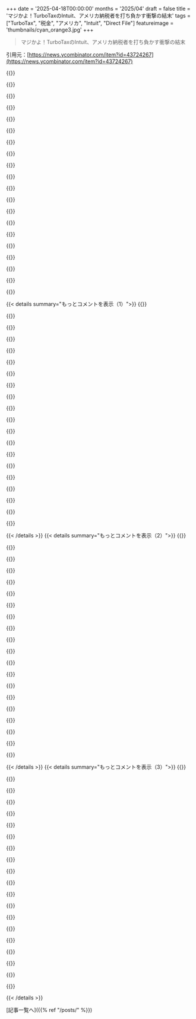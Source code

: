 +++
date = '2025-04-18T00:00:00'
months = '2025/04'
draft = false
title = 'マジかよ！TurboTaxのIntuit、アメリカ納税者を打ち負かす衝撃の結末'
tags = ["TurboTax", "税金", "アメリカ", "Intuit", "Direct File"]
featureimage = 'thumbnails/cyan_orange3.jpg'
+++

> マジかよ！TurboTaxのIntuit、アメリカ納税者を打ち負かす衝撃の結末

引用元：[https://news.ycombinator.com/item?id=43724267](https://news.ycombinator.com/item?id=43724267)

{{<matomeQuote body="オレゴン州が独自のTurboTax対抗ソフトを作ってて、これがマジ最高なんだわ。年々良くなってるし。Direct Fileもマジ期待してたんだけどなー。（今年は税理士に頼んだから使えなかったけど。）来年はまた自分で申告するしかないか。DOGEの頭いいヤツら、マジで無駄なことさせやがって、サンキューな。" userName="beej71" createdAt="2025-04-18T03:40:16" color="">}}

{{<matomeQuote body="アメリカに必要なのはTurboTaxの競合じゃない（たくさんあるけど、俺が働いてた会社もアメリカ市場で苦戦してたし）。必要なのは改革だろ。TurboTaxなんていらないんだよ。" userName="mvdtnz" createdAt="2025-04-18T05:00:45" color="#785bff">}}

{{<matomeQuote body="TurboTaxがいらないってのはマジ同意。税法を単純化してそうするってんなら、それはそれでいいと思う。でも、それまでは、余計な手数料を払って業者に頼らずに、無料で効率的なIRSへの直接申告方法が必要だろ。" userName="beej71" createdAt="2025-04-18T18:37:44" color="#ff33a1">}}

{{<matomeQuote body="その改革はもっと根本的であるべき。この記事に書いてあるのは、アメリカの民主主義の基盤を蝕む、とんでもない規模の汚職の話だ。" userName="fractallyte" createdAt="2025-04-18T12:56:23" color="#38d3d3">}}

{{<matomeQuote body="完璧は良いものの敵ってやつだな。" userName="sanderjd" createdAt="2025-04-18T05:10:41" color="">}}

{{<matomeQuote body="税金を申告できるってことは、本来は公共の利益になること。民間企業にとっては、税法を複雑にして、介入できる課題を増やすことがメリットになる。<br>政府のインセンティブは、ユーザーを区別せずに、簡単、安価、大規模に完了させること。<br>しかも、世界中でどうやってるかなんてわかってる。アメリカの有権者が税金の申告を嫌いになるように、わざと苦痛に満ちたものにしてるってことすら知ってる。" userName="intended" createdAt="2025-04-18T08:01:11" color="#785bff">}}

{{<matomeQuote body="たぶん、私の言いたいことを誤解してる。Direct File（これは良いこと）を放棄して、システムに必要なのは改革だっていうのは、良い解決策の敵に「完璧」をさせてるってこと。<br>これらは両立しないわけじゃない。税法を単純化するのは良いことだと思う。でも、Direct Fileがない世界でも、ある世界でも、税法が単純化される可能性は変わらないと思う。" userName="sanderjd" createdAt="2025-04-18T13:34:24" color="">}}

{{<matomeQuote body="全部金儲けしなきゃいけない民間企業だろ。システムを単純化するのがより完璧だからって、良い無料の公共システムを拒否するのは、マジで完璧が良き敵になるってやつ。" userName="sanderjd" createdAt="2025-04-18T13:30:35" color="#ff33a1">}}

{{<matomeQuote body="GPの言ってることを誤解してた。「より多くの商業的競争を必要としていない」じゃなくて、「公的資金による（政府サービス）競争を必要としていない」ってことだと理解した。同意する。" userName="xboxnolifes" createdAt="2025-04-21T21:59:27" color="">}}

{{<matomeQuote body="マサチューセッツもオンラインで申告できるマジで良い感じのウェブサイトがあるよ（残念ながら州税だけだけど）。" userName="adgjlsfhk1" createdAt="2025-04-18T04:06:10" color="">}}

{{<matomeQuote body="このスレ見て初めて知ったんだけど、イリノイ州もマジで良い感じの州税申告ウェブサイトがあるみたい。しかもFederal Returnの情報インポートできるとか最高じゃん！<br>https://tax.illinois.gov/programs/mytax/il-1040.html" userName="mandeepj" createdAt="2025-04-18T05:10:15" color="#ff33a1">}}

{{<matomeQuote body="https://ftb.ca.gov<br>ググればすぐ出てくるけどね。ちょっと言いたいのは、なんでDNSの階層構造をちゃんと使ってるのって政府だけなの？" userName="somat" createdAt="2025-04-18T05:06:16" color="">}}

{{<matomeQuote body="政府全部ってわけでもないよ。郡とか部署によってはめちゃくちゃなドメイン使ってて、フィッシング詐欺かよって思うことあるし。" userName="tn1" createdAt="2025-04-18T09:23:54" color="">}}

{{<matomeQuote body="別に階層構造いらないと思うけど。ドメインは本物かどうか確認できれば十分じゃん。Wikipediaの言語とかモバイル表示でドメインが細かく分かれてる必要ないでしょ。" userName="emchammer" createdAt="2025-04-18T15:59:14" color="">}}

{{<matomeQuote body="＞なんで政府だけDNSの階層構造をちゃんと使ってるのかって？<br>“検索エンジンのランキング対策だよ。”" userName="csa" createdAt="2025-04-18T05:22:55" color="#785bff">}}

{{<matomeQuote body="Free Tax USA使ってみな。Federalは無料だし。州税申告が必要でも15ドルだよ。もう何年も使ってるけどマジで良い感じ。何年かTurbo Tax（実際にはお金払わないで）とFree Tax USA両方で税金計算してみたけど、いつも同じ数字になったよ。" userName="irrational" createdAt="2025-04-18T04:03:58" color="#ff5733">}}

{{<matomeQuote body="FreeTaxUSAの方がTurboTaxよりずっとインターフェースが良いと思う。無駄にフェイクロード画面で待たせたり（計算なんて一瞬で終わるのに）、アップセルが少なくて全体的に使いやすいし、一番良いのは、書類との対応関係がマジでわかりやすいこと。<br>TurboTaxは税務書類を怖がらせようとしてるから、何をしてて何にサインしてるのかマジで見えにくくしてる。FreeTaxUSAは、すべてのステップで書類を見て理解することを勧めてる。FreeTaxUSAを数年使ってたら、手書きでも税金申告できる気がしてきた。FreeTaxUSAのインターフェースは税務書類の改善になってるけど、TurboTaxは全然そんなことない。税法の理解度も上がったし、提出するすべての行を理解してるから、TurboTax使ってた時より安心して税金を申告できる。" userName="lolinder" createdAt="2025-04-18T04:48:20" color="#ff5c5c">}}

{{<matomeQuote body="なるほどねー。今まで手書き（Free Fillable Forms）でやってたんだよね。TurboTaxってマジで不透明で怪しいから嫌いでさ。来年はこれ試してみるわ。" userName="spencerflem" createdAt="2025-04-18T05:09:24" color="">}}

{{<matomeQuote body="Free Tax USAの方がTurbo Taxより好きだな。数年前に乗り換えてから後悔してないもん。ここ2年、質問に答えてもらうためにチャットサポートに8ドル払ったんだけど、毎回8ドル以上のお得な情報もらえたし。めっちゃ知識豊富で、具体的なアドバイスとか答えをくれるんだよね。" userName="jmathai" createdAt="2025-04-18T04:08:24" color="#ff5c5c">}}

{{<matomeQuote body="まじそれな。Free Tax USA、もう何年も使ってるわ。1時間もかからずに終わるし。Intuitには絶対にお金もビジネスもデータも渡したくない。" userName="kristopolous" createdAt="2025-04-18T04:05:35" color="#38d3d3">}}

{{< details summary="もっとコメントを表示（1）">}}
{{<matomeQuote body="誰かCredit Karmaの代わりになるサービス知らない？前はめっちゃ気に入ってたんだけど、最近Intuitに買収されちゃったんだよね。ウェブからログインしようとしたら、アプリにリダイレクトされちゃったし。" userName="accrual" createdAt="2025-04-18T04:55:03" color="">}}

{{<matomeQuote body="Monarchマジおすすめ。銀行口座とか証券口座とかクレジットカードとか、全部まとめて管理できるサービスなんだよね。一番の魅力は、お金の出し入れが全体的に見れること。複数のクレジットカードとか銀行口座使ってる人にはマジで便利だし、大人として責任ある行動取るためには*必須*の情報だと思うわ。<br>予算管理とか投資トラッキングの機能もあるけど、必要なければ使わなくてもOK。ただお金の流れとか資産状況を見たいだけなら、それだけ見れるし。ファイナンシャルアドバイザーに見せたら、めっちゃ感動してアドバイザー向けのサービス契約してた（https://www.monarchmoney.com/for-professionals）。だから今はもう自分でサブスク払わなくてよくなった！<br>みんなMonarchみたいなツール使って、自分の経済状況を把握すべきだと思うわ。紹介リンクから登録すると15ドル割引になるよ（俺はファイナンシャルアドバイザーが払ってくれてるから何ももらえないけどね）。https://www.monarchmoney.com/referral/b3q5nmkw2r" userName="masnick" createdAt="2025-04-18T09:17:45" color="#785bff">}}

{{<matomeQuote body="SoFiでも似たようなことできるよ。<br>https://www.sofi.com/financial-insights/<br>結構使える。いつも使ってるわ。<br>なんか宣伝みたいに聞こえるかもだけど、もしサインアップしたいなら、紹介ボーナスがあるから、このリンクから登録すると25ドルもらえるよ。<br>https://www.sofi.com/invite/money?gcp=b3f052b0-5031-473e-a90...<br>なんかスパムみたいでごめんねー。今までこんなことしたことないんだけど。<br>マジでSoFi好きなんだ。" userName="kristopolous" createdAt="2025-04-18T05:20:16" color="#ff5c5c">}}

{{<matomeQuote body="税金申告のサービスのことなら、Credit Karma Taxesは数年前にBlock（Cash App）に買収されて、今はCash App Taxesって名前だよ。ここ数年使ってたんだけど、今年は投資口座を変えたり、いつもより取引が多くて、ちょっと面倒だったんだよね。今年はFreeTaxUSAに切り替えたら、めっちゃ使いやすかったから、来年からはCash App TaxesじゃなくてFreeTaxUSAを使うつもり。" userName="talim" createdAt="2025-04-18T05:15:47" color="#ff5c5c">}}

{{<matomeQuote body="FreeTaxUSA使った後にIntuitにお金払ってたのがマジで無駄だったわ。インポートはもしかしたらイマイチかもだけど、全体的にTurboTaxより直感的だった。" userName="jolt42" createdAt="2025-04-18T04:09:16" color="#ff33a1">}}

{{<matomeQuote body="Free Tax USAにもう一票。無料のファイルサービスがなくなっちゃったのはマジでムカつくけど、Free Tax USAの人たちは、良いソフトウェアと良いインターフェースを作ることに情熱を注いでるように見えるから、州の申告にお金を払ってもいいかなって思える。州のウェブサイトにコピペするだけでも十分簡単なんだけどね。" userName="el_benhameen" createdAt="2025-04-18T04:54:29" color="#38d3d3">}}

{{<matomeQuote body="Open Tax Solverもあるよ（https://opentaxsolver.sourceforge.net/）。2003年からあるんだって。" userName="abawany" createdAt="2025-04-18T08:00:24" color="">}}

{{<matomeQuote body="マジでそれな。ここ数年使ってるけど、普通の税金ならマジで簡単だよ（Scheduleとかになってくるとヤバいかも。会計士雇うべきだったかな）。<br>昔は「政府は『数字当てゲーム』やめて、オレがいくら払うべきか教えろよ」って思ってたけど、こういうネットの税金アプリが出てきて、その必要なくなったかも。しかも競争相手もいるから、他のアプリの結果もチェックできるし。" userName="FeloniousHam" createdAt="2025-04-18T12:34:08" color="#785bff">}}

{{<matomeQuote body="数年前から聞いてはいたんだけど、試したことなかったんだよね。もし賃貸収入とか、海外の銀行口座とか、そういう複雑なケースでも対応できるのかな？" userName="aorth" createdAt="2025-04-18T11:21:01" color="">}}

{{<matomeQuote body="Free Tax USAに一票。毎年改善されてるのもポイント高い。去年、息子が2つの州で申告しなきゃいけなかったんだけど、プロセスの流れがちょっと変で（2つ目の州の仮の申告書を作ってから、最初の州のフォームに戻る必要があった）。今年は修正されてて、めっちゃ良かった。" userName="jimmydddd" createdAt="2025-04-18T15:57:44" color="#45d325">}}

{{<matomeQuote body="できるよ。TurboTaxみたいに、コスト・ベース調整もできる。" userName="dannygarcia" createdAt="2025-04-18T04:49:26" color="#ff5733">}}

{{<matomeQuote body="うん！ESPPもね。" userName="Gunnerhead" createdAt="2025-04-18T04:49:29" color="#785bff">}}

{{<matomeQuote body="Mr. Bessent（財務長官）は、承認公聴会でDirectFileを保護するかどうか繰り返し聞かれて、「はい」って言ってたよ(笑)<br><br>会話の一部。<br>＞政府説明責任局（GAO）の、Direct Fileパイロットは成功し、拡大すべきであるという報告書に同意しますか？<br>＞回答：公聴会で述べたように、今シーズンは、納税者の混乱を防ぐためにDirect Fileが稼働することを約束します。承認されれば、プログラムについて相談し、より深く理解し、納税者の最善の利益になるかどうかを評価します。<br><br>＞https://www.finance.senate.gov/imo/media/doc/responses_to_qu...の36ページより<br><br>拡大しないって評価したんだね…" userName="mandeepj" createdAt="2025-04-18T04:56:42" color="">}}

{{<matomeQuote body="それ「Yes」じゃないよ。かなり明確な「No」だよ。政治家の言葉に慣れてないね。" userName="lolinder" createdAt="2025-04-18T04:59:35" color="#ff5733">}}

{{<matomeQuote body="その通り！彼の“政治家”言葉では、今シーズンだけって言ってるね。" userName="mandeepj" createdAt="2025-04-18T05:04:01" color="">}}

{{<matomeQuote body="それってどこが”政治家”っぽい言い方なの？話し手ははっきり言ってて直接的じゃん。" userName="mmooss" createdAt="2025-04-18T05:14:31" color="">}}

{{<matomeQuote body="＞プログラムをよく調べて理解して、納税者の利益になるか評価するってさ。<br>今回の税金のシーズンについては直接的だったけど、それって古典的な政治家の「速攻で潰す」って意味に見えるんだけど。" userName="wnevets" createdAt="2025-04-18T12:14:40" color="">}}

{{<matomeQuote body="なるほどね、確かにそうだ。前の部分にしか注目してなかったわ。" userName="mmooss" createdAt="2025-04-18T16:56:20" color="">}}

{{<matomeQuote body="FreeTaxUSA、今年はカリフォルニア州で20ドルくらいしかかからなかったよ。アップセルもほとんどなかったし、マジでおすすめ！" userName="stevenpetryk" createdAt="2025-04-18T02:47:07" color="#38d3d3">}}

{{<matomeQuote body="FreeTaxUSAのおかげで税金についてより深く理解できたよ。TurboTaxが自動で計算してた部分も、FreeTaxUSAは控除額が上限に達してることを教えてくれて、行動を変えるきっかけになった。" userName="haberman" createdAt="2025-04-18T03:25:06" color="#ff33a1">}}


{{< /details >}}
{{< details summary="もっとコメントを表示（2）">}}
{{<matomeQuote body="FreeTaxUSAを運営してるTaxHawkは、”事業の移行”（倒産、合併など）の際に情報を売る可能性があるって知ってた？<br>＞https://www.freetaxusa.com/privacy　より<br>＞事業の移行<br>＞TaxHawkが事業の移行を検討または実施する場合、継続企業として、または破産、清算、もしくは類似の手続きの一環として、合併、別の会社による買収、または資産の一部を売却する場合など、ユーザーの個人情報は、ほとんどの場合、譲渡される資産の一部となります。ユーザーには、電子メールおよび／またはFreeTaxUSA.comのウェブサイト上の目立つ通知を通じて、個人情報の所有権または管理の変更の30日前までに通知されます。" userName="jasonriddle" createdAt="2025-04-18T03:41:31" color="#38d3d3">}}

{{<matomeQuote body="それって、どの会社にも当てはまる免責事項みたいじゃない？" userName="remram" createdAt="2025-04-18T03:44:07" color="">}}

{{<matomeQuote body="他の会社と違って、この会社は一番大切な税金情報を持ってるんだよね。気にならない人もいるだろうけど、嫌な人もいるかも。" userName="jasonriddle" createdAt="2025-04-18T03:47:21" color="#ff5c5c">}}

{{<matomeQuote body="Intuitだって同じことするんじゃないの？" userName="irrational" createdAt="2025-04-18T04:05:32" color="">}}

{{<matomeQuote body="そうだね、でもIRSはそうしないだろうね。それがdirect file programがあるメリットの一つだよ。" userName="const_cast" createdAt="2025-04-18T20:11:34" color="">}}

{{<matomeQuote body="法律家じゃないけど、僕の理解ではそれは違うと思うな。EULAは、企業の活動があっても取り消せないプライバシー権が存在するように書けるんだ。23 & meが今まさにそんな感じのことを経験してるんじゃないかな。" userName="dgrin91" createdAt="2025-04-18T04:11:34" color="#38d3d3">}}

{{<matomeQuote body="彼らの公開書簡から引用するね。<br>＞23andMeの買い手は、顧客データの取り扱いに関して適用される法律を遵守する必要がある。<br>https://blog.23andme.com/articles/open-letter<br>つまり、買い手は同じ条件に拘束されるけど、彼らは間違いなくデータを入手する（私たちが議論しているFreeTaxUSAの条件にあるように”譲渡される資産の一部となる”）。他に何か参考になるもの知ってる？" userName="remram" createdAt="2025-04-18T22:51:44" color="">}}

{{<matomeQuote body="僕が使ってるプライバシー保護アプリの中には、取り消し不能なEULAがあるものもあると確信してるよ。でも、大手企業のものを見たことはないな。" userName="darthwalsh" createdAt="2025-04-18T14:14:17" color="">}}

{{<matomeQuote body="実はCashApp taxesにはかなり感銘を受けたんだ。うまく機能してるみたいだったし、州税と連邦税をちゃんと処理してくれた。もちろん、僕の税金はそれほど複雑じゃないと思うけど、多くのユーザーに匹敵すると思う。<br>CashApp taxesは無料で、アップセルは一切なかった。彼らがこの情報から何を引き出しているのかわからないし、もし知ったら気が滅入るかもしれないけど、少なくとも無料で使いやすい。" userName="tombert" createdAt="2025-04-18T03:23:28" color="#45d325">}}

{{<matomeQuote body="Cash appが一番だね。唯一の問題は、年の途中で州が変わった場合の所得税で、これは手書きで記入する必要があることかな。<br>夫婦別居とか、単一の申告書での何かとかについて学ぶ機会があったよ。もちろん、僕らの税制は、バグの上にバグ修正を重ねたようなものだからね。" userName="mcny" createdAt="2025-04-18T04:24:47" color="">}}

{{<matomeQuote body="FreeTaxUSAにもう1票。今年で2年目の利用だけど、素晴らしい仕事をしてくれていると思う。もっと”手作業”が多いけど、強い価値を提供していると思うよ。" userName="j_bum" createdAt="2025-04-18T02:58:39" color="#ff33a1">}}

{{<matomeQuote body="彼らは偽のローディング画面を表示しない。それが僕が求めているすべてだよ。" userName="aaomidi" createdAt="2025-04-18T03:00:47" color="#38d3d3">}}

{{<matomeQuote body="同じく。ここにも+1。3年間満足している顧客だよ。紙、TurboTax、その他いくつか試したけど、FreeTaxUSAに落ち着いた。" userName="IG_Semmelweiss" createdAt="2025-04-18T03:39:29" color="#38d3d3">}}

{{<matomeQuote body="まあ、ちょっと紛らわしいって言えるかもだけど、TurboTaxよりはずっと誠実で詐欺っぽくない感じがするかな。連邦への申告は完全に無料だし、どんなフォームがあっても大丈夫。州税の申告は1州あたり15ドルだよ。サポートのアップセルもあるけど、しつこくはないね（連邦と州のセクションの間に1回くらいかな）。<br>ここ数年使ってるけど、問題はなかったよ。税務申告が特に複雑だった年に、監査防御にお金を払ったけど、まだ必要になってない。" userName="redfern314" createdAt="2025-04-18T03:12:47" color="#ff33a1">}}

{{<matomeQuote body="アメリカの連邦税は、どんなに複雑でもいつも無料だよ。州への申告とか、ライブサポートにお金がかかるだけ。そう考えると、FreeTaxUsaって名前でも全然アリだと思う。" userName="lolinder" createdAt="2025-04-18T04:57:31" color="#45d325">}}

{{<matomeQuote body="ネバダに住んでるから何も払ってないよ。州税はかかるけど、連邦税は無料だよ。" userName="TJSomething" createdAt="2025-04-18T03:10:30" color="">}}

{{<matomeQuote body="州がe-fileにお金を請求する場合のみ料金が発生するよ。プリペイドのデビットカードとかのアップセルもあるけど、全部オプションだよ。" userName="chneu" createdAt="2025-04-18T04:03:18" color="#45d325">}}

{{<matomeQuote body="FreeTaxUsaが『原価』で運営されているとは思わないなー。州税で利益を上げるのは妥当なビジネスモデルだと思う。あと、カリフォルニアがe-fileにお金を請求するとは思えない。<br><br>＞https://www.ftb.ca.gov/file/ways-to-file/online/calfile/inde...”<br><br>FreeTaxUsaを使って、所得税に20ドルしか払わなくて済むのは本当に嬉しい。TurboTaxを請負業者収入で使うと120ドル以上したからね。家族にもFreeTaxUsaに乗り換えてもらったよ。" userName="darthwalsh" createdAt="2025-04-18T14:11:50" color="#ff33a1">}}

{{<matomeQuote body="FreeTaxUsa、結構使えるんだけど、名前がめっちゃ詐欺っぽくて、試すまでに時間がかかったんだよね。" userName="davidw" createdAt="2025-04-18T04:30:32" color="">}}

{{<matomeQuote body="ここ数年使ってるけど、満足してるよ。" userName="linsomniac" createdAt="2025-04-18T02:56:36" color="">}}


{{< /details >}}
{{< details summary="もっとコメントを表示（3）">}}
{{<matomeQuote body="今年、妻とFreeTaxUsaを使ったけど、最高の体験だったよ！" userName="nbbaier" createdAt="2025-04-18T03:50:46" color="#785bff">}}

{{<matomeQuote body="同じく、長年使ってるよ。州税は15ドルだけど、所得税がない州は無料だよ。" userName="ativzzz" createdAt="2025-04-18T03:12:20" color="#ff33a1">}}

{{<matomeQuote body="Direct Fileがどうなろうと、自分で確定申告できるようになるのがおすすめだよ。毎年手書きでやってる。確かに面倒だけど、誰にも頼らずに済むし、有料無料問わず「製品」に頼る必要もないし。連邦税と州税合わせて年間10～15時間くらいで終わるし。慣れればそんなに大変じゃないよ。数学できる人ならマジおすすめ。" userName="atrettel" createdAt="2025-04-18T03:03:11" color="#45d325">}}

{{<matomeQuote body="え、10～15時間もかかるの？Turbo Taxなら銀行の割引とか使って50ドルくらいで済むし、自動インポートのおかげで1時間もかからないよ。14時間も節約できるなら50ドル払う価値あるし、無料のツールもあるし、むしろ払いすぎかも！こんなに大変なはずないのに。" userName="vel0city" createdAt="2025-04-18T03:06:35" color="#ff5c5c">}}

{{<matomeQuote body="Turbo Taxのコストは、サービス利用料だけじゃないんだよね。本当のコストは、自分の家族構成とか詳細な財務情報が全部筒抜けになって、それを企業に売り渡されるってこと（絶対にやってないとは言い切れない）。" userName="SoftTalker" createdAt="2025-04-18T03:08:56" color="">}}

{{<matomeQuote body="彼らのプライバシーポリシーには、ユーザーデータを販売しないってちゃんと書いてあるよ。<br>https://ttlc.intuit.com/turbotax-support/en-us/help-article/…<br>それに、たとえ「どうせ売るんだろ」って思っても、同じ情報って他の企業も持ってるじゃん。Intuit信用できないなら、ADPとか銀行も信用できないじゃん？<br>まあ、第三者に確定申告させるってことは、情報漏洩のリスクがあるってことだよね。でも、俺にとっては、子供と14時間過ごす方が、住宅ローンの金利とか知られるより全然マシかな。データブローカーなら他の方法でも同じような情報手に入れられるし。" userName="vel0city" createdAt="2025-04-18T03:18:44" color="#785bff">}}

{{<matomeQuote body="＞彼らのプライバシーポリシーには、ユーザーデータを販売しないってちゃんと書いてあるよ。<br>税金の準備中にTurboTaxが表示する詐欺的なプロンプトで“OK”をクリックしない限りね。" userName="cratermoon" createdAt="2025-04-18T03:33:44" color="">}}

{{<matomeQuote body="DOGEがIRSを“掃除”してるってことは、アメリカが「信頼できる商業パートナー」に「市民データを分析」させて「効率的な」監査プロセスを行うのも時間の問題だね。<br>納税者の負担を減らすため、みたいな感じで。" userName="bigyabai" createdAt="2025-04-18T03:42:08" color="">}}

{{<matomeQuote body="それ、先週やったよ。<br>Palantirが契約取って、IRSのデータを全部インデックス化して、アクセス制御を解除して、検索GUIを付けるのに1ヶ月かかるらしい。" userName="hedora" createdAt="2025-04-18T03:51:25" color="">}}

{{<matomeQuote body="Palantirは少なくとも2018年からIRSと契約して、監査対象を探すためにIRSのデータを調べてるよ。<br>https://archive.is/9vnDa<br>今度はおそらく、データの提供方法とか、アクセスできる範囲とか、もっとコントロールできるようになるんじゃないかな。" userName="brendoelfrendo" createdAt="2025-04-18T04:14:21" color="">}}

{{<matomeQuote body="「データを販売しない」ってのは、文字通りの意味なのかなっていつも思うんだよね。売らないって約束してるだけで、無料で提供するのは止められないんじゃない？それに、別の会社作って、そこに無料でデータ渡して、その会社が売るとか。" userName="jq-r" createdAt="2025-04-18T07:30:08" color="#ff33a1">}}

{{<matomeQuote body="あのさ、銀行とかクレジットカード会社とか、あんたが使ってる金融機関は全部リアルタイムで情報売ってるんだよ…クレジットレポートってそういう仕組みだし。" userName="yesco" createdAt="2025-04-18T03:13:24" color="">}}

{{<matomeQuote body="知ってるけど、できる範囲で抵抗してるんだ。それに、うちの銀行は俺の口座の情報しか知らないし。IRSより情報量は少ないと思う（でも、内容はもっと詳しいかも）。" userName="SoftTalker" createdAt="2025-04-18T03:15:50" color="#45d325">}}

{{<matomeQuote body="Plaid使ってるサービスに登録したことあるなら、銀行とPlaid両方に筒抜けだよ。" userName="overfeed" createdAt="2025-04-18T04:03:43" color="#ff5c5c">}}

{{<matomeQuote body="Plaidに平気で自分の詳細な金融データを渡しちゃう人が多くて驚く。悪意のある奴らがそれをどう使うか知らない人もいるんだろうけど、なりすまし詐欺くらいみんな知ってるはずなのに。クレカ勝手に作られたらマジで面倒だよ。" userName="rurp" createdAt="2025-04-18T23:11:36" color="#38d3d3">}}

{{<matomeQuote body="もう時間が経ったんだな。昔IntuitのセキュリティR&D部門で働いてて、Intuit/Turbo Taxの社員が情報を悪用しようとしても絶対に無理なソフトを作ってたんだ。Intuitは暗号学者とか凄腕プログラマーにめちゃくちゃ金かけてるんだよ。PIIの定義はHTTPログにまで及んでて、税務申告シーズン中に申告状況を地図上に表示することすらできなかったんだぜ。Intuitが良くないことしてるのは確かだけど、根拠のないこと言うのはやめようよ。" userName="oooyay" createdAt="2025-04-18T04:53:07" color="#ff33a1">}}

{{<matomeQuote body="銀行もクレカも、地元のスーパーですらあんたの情報持ってるよ…もう2025年だぜ。どこにも隠れられないって。" userName="MangoCoffee" createdAt="2025-04-18T04:23:45" color="">}}

{{<matomeQuote body="これが俺が手作業で申告してる大きな理由の一つ。IRSと州だけが俺の情報を知ってる。" userName="atrettel" createdAt="2025-04-18T03:12:06" color="#38d3d3">}}

{{<matomeQuote body="銀行とかクレカ会社とか、給与計算してる会社とか、健康保険会社とか、信用情報機関とか、もうキリがないって。" userName="vel0city" createdAt="2025-04-18T03:19:37" color="">}}

{{<matomeQuote body="そりゃ、あんたに給料払ってる人とか、お金を管理してる人があんたの金融データを持ってるのは当然じゃん。嫌なら銀行もクレカも使わない生活すればいい。給料も現金手渡しにするとか？" userName="johnnyanmac" createdAt="2025-04-18T22:35:23" color="">}}


{{< /details >}}


[記事一覧へ]({{% ref "/posts/" %}})
